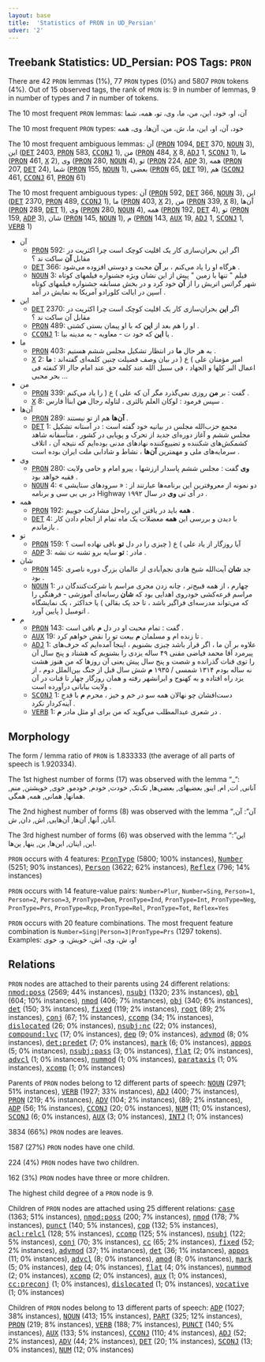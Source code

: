 ```yaml
---
layout: base
title:  'Statistics of PRON in UD_Persian'
udver: '2'
---
```


## Treebank Statistics: UD_Persian: POS Tags: `PRON`

There are 42 `PRON` lemmas (1%), 77 `PRON` types (0%) and 5807 `PRON` tokens (4%).
Out of 15 observed tags, the rank of `PRON` is: 9 in number of lemmas, 9 in number of types and 7 in number of tokens.

The 10 most frequent `PRON` lemmas: آن، او، خود، این، من، ما، وی، تو، همه، شما

The 10 most frequent `PRON` types:  خود، آن، او، این، ما، ش، من، آن‌ها، وی، همه

The 10 most frequent ambiguous lemmas: آن (<tt><a href="fa-pos-PRON.html">PRON</a></tt> 1094, <tt><a href="fa-pos-DET.html">DET</a></tt> 370, <tt><a href="fa-pos-NOUN.html">NOUN</a></tt> 3), این (<tt><a href="fa-pos-DET.html">DET</a></tt> 2403, <tt><a href="fa-pos-PRON.html">PRON</a></tt> 583, <tt><a href="fa-pos-CCONJ.html">CCONJ</a></tt> 1), من (<tt><a href="fa-pos-PRON.html">PRON</a></tt> 484, <tt><a href="fa-pos-X.html">X</a></tt> 8, <tt><a href="fa-pos-ADJ.html">ADJ</a></tt> 1, <tt><a href="fa-pos-SCONJ.html">SCONJ</a></tt> 1), ما (<tt><a href="fa-pos-PRON.html">PRON</a></tt> 461, <tt><a href="fa-pos-X.html">X</a></tt> 2), وی (<tt><a href="fa-pos-PRON.html">PRON</a></tt> 280, <tt><a href="fa-pos-NOUN.html">NOUN</a></tt> 4), تو (<tt><a href="fa-pos-PRON.html">PRON</a></tt> 224, <tt><a href="fa-pos-ADP.html">ADP</a></tt> 3), همه (<tt><a href="fa-pos-PRON.html">PRON</a></tt> 207, <tt><a href="fa-pos-DET.html">DET</a></tt> 24), شما (<tt><a href="fa-pos-PRON.html">PRON</a></tt> 155, <tt><a href="fa-pos-NOUN.html">NOUN</a></tt> 1), بعضی (<tt><a href="fa-pos-PRON.html">PRON</a></tt> 65, <tt><a href="fa-pos-DET.html">DET</a></tt> 19), هم (<tt><a href="fa-pos-SCONJ.html">SCONJ</a></tt> 461, <tt><a href="fa-pos-CCONJ.html">CCONJ</a></tt> 61, <tt><a href="fa-pos-PRON.html">PRON</a></tt> 61)

The 10 most frequent ambiguous types:  آن (<tt><a href="fa-pos-PRON.html">PRON</a></tt> 592, <tt><a href="fa-pos-DET.html">DET</a></tt> 366, <tt><a href="fa-pos-NOUN.html">NOUN</a></tt> 3), این (<tt><a href="fa-pos-DET.html">DET</a></tt> 2370, <tt><a href="fa-pos-PRON.html">PRON</a></tt> 489, <tt><a href="fa-pos-CCONJ.html">CCONJ</a></tt> 1), ما (<tt><a href="fa-pos-PRON.html">PRON</a></tt> 403, <tt><a href="fa-pos-X.html">X</a></tt> 2), من (<tt><a href="fa-pos-PRON.html">PRON</a></tt> 339, <tt><a href="fa-pos-X.html">X</a></tt> 8), آن‌ها (<tt><a href="fa-pos-PRON.html">PRON</a></tt> 289, <tt><a href="fa-pos-DET.html">DET</a></tt> 1), وی (<tt><a href="fa-pos-PRON.html">PRON</a></tt> 280, <tt><a href="fa-pos-NOUN.html">NOUN</a></tt> 4), همه (<tt><a href="fa-pos-PRON.html">PRON</a></tt> 192, <tt><a href="fa-pos-DET.html">DET</a></tt> 4), تو (<tt><a href="fa-pos-PRON.html">PRON</a></tt> 159, <tt><a href="fa-pos-ADP.html">ADP</a></tt> 3), شان (<tt><a href="fa-pos-PRON.html">PRON</a></tt> 145, <tt><a href="fa-pos-NOUN.html">NOUN</a></tt> 1), م (<tt><a href="fa-pos-PRON.html">PRON</a></tt> 143, <tt><a href="fa-pos-AUX.html">AUX</a></tt> 19, <tt><a href="fa-pos-ADJ.html">ADJ</a></tt> 1, <tt><a href="fa-pos-SCONJ.html">SCONJ</a></tt> 1, <tt><a href="fa-pos-VERB.html">VERB</a></tt> 1)


* آن
  * <tt><a href="fa-pos-PRON.html">PRON</a></tt> 592: اگر این بحران‌سازی کار یک اقلیت کوچک است چرا اکثریت در مقابل <b>آن</b> ساکت ند ؟
  * <tt><a href="fa-pos-DET.html">DET</a></tt> 366: هرگاه او را یاد می‌کنم ، بر <b>آن</b> محبت و دوستی افزوده می‌شود .
  * <tt><a href="fa-pos-NOUN.html">NOUN</a></tt> 3: فیلم " تنها با زمین " پیش از این نشان ویژه جشنواره فیلمهای کوتاه شهر گراتس اتریش را از <b>آن</b> خود کرد و در بخش مسابقه جشنواره فیلمهای کوتاه آسپن در ایالت کلورادو آمریکا به نمایش در آمد .
* این
  * <tt><a href="fa-pos-DET.html">DET</a></tt> 2370: اگر <b>این</b> بحران‌سازی کار یک اقلیت کوچک است چرا اکثریت در مقابل آن ساکت ند ؟
  * <tt><a href="fa-pos-PRON.html">PRON</a></tt> 489: او را هم بعد از <b>این</b> که با او پیمان بستی کشتی .
  * <tt><a href="fa-pos-CCONJ.html">CCONJ</a></tt> 1: یا <b>این</b> که خود ت - معاویه - به مدینه بیا .
* ما
  * <tt><a href="fa-pos-PRON.html">PRON</a></tt> 403: به هر حال <b>ما</b> در انتظار تشکیل مجلس ششم هستیم .
  * <tt><a href="fa-pos-X.html">X</a></tt> 2: امیر مؤمنان علی ) ع ( در بیان وصف فضیلت چنین کلمه‌ای گفته‌اند : <b>ما</b> اعمال البر کلها و الجهاد ، فی سبیل الله عند کلمه حق عند امام جاار الا کنفثه فی بحر محبی …
* من
  * <tt><a href="fa-pos-PRON.html">PRON</a></tt> 339: گفت : بر <b>من</b> روزی نمی‌گذرد مگر آن که علی ) ع ( را یاد می‌کنم .
  * <tt><a href="fa-pos-X.html">X</a></tt> 8: سپس فرمود : لوکان العلم بالثری ، لتاوله رجال <b>من</b> ابناأ فارس .
* آن‌ها
  * <tt><a href="fa-pos-PRON.html">PRON</a></tt> 289: <b>آن‌ها</b> هم از تو نیستند .
  * <tt><a href="fa-pos-DET.html">DET</a></tt> 1: مجمع حزب‌الله مجلس در بیانیه خود گفته است : در آستانه تشکیل مجلس ششم و آغاز دوره‌ای جدید از تحرک و پویایی در کشور ، متأسفانه شاهد کشمکش‌های شکننده و تضییع‌کننده نهادهای مدنی بوده‌ایم که نتیجه آن ، اتلاف سرمایه‌های ملی و مهمترین <b>آن‌ها</b> ، نشاط و شادابی ملت ایران بوده است .
* وی
  * <tt><a href="fa-pos-PRON.html">PRON</a></tt> 280: <b>وی</b> گفت : مجلس ششم پاسدار ارزشها ، پیرو امام و حامی ولایت فقیه خواهد بود .
  * <tt><a href="fa-pos-NOUN.html">NOUN</a></tt> 4: دو نمونه از معروفترین این برنامه‌ها عبارتند از : « سرودهای ستایشی » در بی بی سی و برنامه Highway در آی تی <b>وی</b> در سال ۱۹۹۲ .
* همه
  * <tt><a href="fa-pos-PRON.html">PRON</a></tt> 192: <b>همه</b> باید در یافتن این راه‌حل مشارکت جوییم .
  * <tt><a href="fa-pos-DET.html">DET</a></tt> 4: با دیدن و بررسی این <b>همه</b> معضلات یک ماه تمام از انجام دادن کار باز‌ماندم .
* تو
  * <tt><a href="fa-pos-PRON.html">PRON</a></tt> 159: آیا روزگار از یاد علی ) ع ( چیزی را در دل <b>تو</b> باقی نهاده است ؟
  * <tt><a href="fa-pos-ADP.html">ADP</a></tt> 3: مادر : <b>تو</b> سایه برو تشنه‌ ت نشه .
* شان
  * <tt><a href="fa-pos-PRON.html">PRON</a></tt> 145: جد <b>شان</b> آیت‌الله شیخ هادی نجم‌آبادی از عالمان بزرگ دوره ناصری بود .
  * <tt><a href="fa-pos-NOUN.html">NOUN</a></tt> 1: چهارم ، از همه قبیح‌تر ، چانه زدن مجری مراسم با شرکت‌کنندگان در مراسم قرعه‌کشی خودروی اهدایی بود که <b>شان</b> رسانه‌ای آموزشی - فرهنگی را که می‌تواند مدرسه‌ای فراگیر باشد ، تا حد یک بقالی ) یا حداکثر ، یک نمایشگاه اتومبیل ( پایین آورد .
* م
  * <tt><a href="fa-pos-PRON.html">PRON</a></tt> 143: گفت : تمام محبت او در دل <b>م</b> باقی است .
  * <tt><a href="fa-pos-AUX.html">AUX</a></tt> 19: تا زنده‌ ام و مسلمان <b>م</b> بیعت تو را نقض خواهم کرد .
  * <tt><a href="fa-pos-ADJ.html">ADJ</a></tt> 1: علاوه بر آن ما ، اگر قرار باشد چیزی بشنویم ، اینجا آمده‌ایم که حرف‌های پیرمرد آقا محمد فیاضی مقنی ۴۹ ساله یزدی را بشنویم که هشتاد و پنج سال آن را توی قنات گذرانده و شصت و پنج سال پیش یعنی آن روزها که من هنوز هشت نه ساله بودم ۱۳۱۴ شمسی / ۱۹۳۵ <b>م</b> شش سال قبل از جنگ بین‌الملل دوم ، از یزد راه افتاده و به کهنوج و ایرانشهر رفته و همان روزگار چهار تا قنات در آن ولایت بیابانی درآورده است .
  * <tt><a href="fa-pos-SCONJ.html">SCONJ</a></tt> 1: دست‌افشان چو نهالان همه سو در خم و خیز ، محرم <b>م</b> با قدحِ آینه‌کردار نکرد .
  * <tt><a href="fa-pos-VERB.html">VERB</a></tt> 1: در شعری عبدالمطلب می‌گوید که من برای او مثل مادر <b>م</b> .

## Morphology

The form / lemma ratio of `PRON` is 1.833333 (the average of all parts of speech is 1.920334).

The 1st highest number of forms (17) was observed with the lemma “_”: آنانی, ات, ام, اینو, بعضیهای, بعضی‌ها, تک‌تک, خودت, خودم, خودمو, خوی, خویشتن, منم, همانها, همانی, همه‌, همگی.

The 2nd highest number of forms (8) was observed with the lemma “آن”: آن, آنان, آنها, آن‌ها, آن‌هایی, اش, دان, ش.

The 3rd highest number of forms (6) was observed with the lemma “این”: این, اینان, این‌ها, ین, ینها, ین‌ها.

`PRON` occurs with 4 features: <tt><a href="fa-feat-PronType.html">PronType</a></tt> (5800; 100% instances), <tt><a href="fa-feat-Number.html">Number</a></tt> (5251; 90% instances), <tt><a href="fa-feat-Person.html">Person</a></tt> (3622; 62% instances), <tt><a href="fa-feat-Reflex.html">Reflex</a></tt> (796; 14% instances)

`PRON` occurs with 14 feature-value pairs: `Number=Plur`, `Number=Sing`, `Person=1`, `Person=2`, `Person=3`, `PronType=Dem`, `PronType=Ind`, `PronType=Int`, `PronType=Neg`, `PronType=Prs`, `PronType=Rcp`, `PronType=Rel`, `PronType=Tot`, `Reflex=Yes`

`PRON` occurs with 20 feature combinations.
The most frequent feature combination is `Number=Sing|Person=3|PronType=Prs` (1297 tokens).
Examples: او، ش، وی، اش، خویش، و، خوی


## Relations

`PRON` nodes are attached to their parents using 24 different relations: <tt><a href="fa-dep-nmod-poss.html">nmod:poss</a></tt> (2569; 44% instances), <tt><a href="fa-dep-nsubj.html">nsubj</a></tt> (1320; 23% instances), <tt><a href="fa-dep-obl.html">obl</a></tt> (604; 10% instances), <tt><a href="fa-dep-nmod.html">nmod</a></tt> (406; 7% instances), <tt><a href="fa-dep-obj.html">obj</a></tt> (340; 6% instances), <tt><a href="fa-dep-det.html">det</a></tt> (150; 3% instances), <tt><a href="fa-dep-fixed.html">fixed</a></tt> (119; 2% instances), <tt><a href="fa-dep-root.html">root</a></tt> (89; 2% instances), <tt><a href="fa-dep-conj.html">conj</a></tt> (67; 1% instances), <tt><a href="fa-dep-ccomp.html">ccomp</a></tt> (34; 1% instances), <tt><a href="fa-dep-dislocated.html">dislocated</a></tt> (26; 0% instances), <tt><a href="fa-dep-nsubj-nc.html">nsubj:nc</a></tt> (22; 0% instances), <tt><a href="fa-dep-compound-lvc.html">compound:lvc</a></tt> (17; 0% instances), <tt><a href="fa-dep-dep.html">dep</a></tt> (9; 0% instances), <tt><a href="fa-dep-advmod.html">advmod</a></tt> (8; 0% instances), <tt><a href="fa-dep-det-predet.html">det:predet</a></tt> (7; 0% instances), <tt><a href="fa-dep-mark.html">mark</a></tt> (6; 0% instances), <tt><a href="fa-dep-appos.html">appos</a></tt> (5; 0% instances), <tt><a href="fa-dep-nsubj-pass.html">nsubj:pass</a></tt> (3; 0% instances), <tt><a href="fa-dep-flat.html">flat</a></tt> (2; 0% instances), <tt><a href="fa-dep-advcl.html">advcl</a></tt> (1; 0% instances), <tt><a href="fa-dep-nummod.html">nummod</a></tt> (1; 0% instances), <tt><a href="fa-dep-parataxis.html">parataxis</a></tt> (1; 0% instances), <tt><a href="fa-dep-xcomp.html">xcomp</a></tt> (1; 0% instances)

Parents of `PRON` nodes belong to 12 different parts of speech: <tt><a href="fa-pos-NOUN.html">NOUN</a></tt> (2971; 51% instances), <tt><a href="fa-pos-VERB.html">VERB</a></tt> (1927; 33% instances), <tt><a href="fa-pos-ADJ.html">ADJ</a></tt> (400; 7% instances), <tt><a href="fa-pos-PRON.html">PRON</a></tt> (219; 4% instances), <tt><a href="fa-pos-ADV.html">ADV</a></tt> (104; 2% instances),  (89; 2% instances), <tt><a href="fa-pos-ADP.html">ADP</a></tt> (56; 1% instances), <tt><a href="fa-pos-CCONJ.html">CCONJ</a></tt> (20; 0% instances), <tt><a href="fa-pos-NUM.html">NUM</a></tt> (11; 0% instances), <tt><a href="fa-pos-SCONJ.html">SCONJ</a></tt> (6; 0% instances), <tt><a href="fa-pos-AUX.html">AUX</a></tt> (3; 0% instances), <tt><a href="fa-pos-INTJ.html">INTJ</a></tt> (1; 0% instances)

3834 (66%) `PRON` nodes are leaves.

1587 (27%) `PRON` nodes have one child.

224 (4%) `PRON` nodes have two children.

162 (3%) `PRON` nodes have three or more children.

The highest child degree of a `PRON` node is 9.

Children of `PRON` nodes are attached using 25 different relations: <tt><a href="fa-dep-case.html">case</a></tt> (1363; 51% instances), <tt><a href="fa-dep-nmod-poss.html">nmod:poss</a></tt> (200; 7% instances), <tt><a href="fa-dep-nmod.html">nmod</a></tt> (178; 7% instances), <tt><a href="fa-dep-punct.html">punct</a></tt> (140; 5% instances), <tt><a href="fa-dep-cop.html">cop</a></tt> (132; 5% instances), <tt><a href="fa-dep-acl-relcl.html">acl:relcl</a></tt> (128; 5% instances), <tt><a href="fa-dep-ccomp.html">ccomp</a></tt> (125; 5% instances), <tt><a href="fa-dep-nsubj.html">nsubj</a></tt> (122; 5% instances), <tt><a href="fa-dep-conj.html">conj</a></tt> (70; 3% instances), <tt><a href="fa-dep-cc.html">cc</a></tt> (65; 2% instances), <tt><a href="fa-dep-fixed.html">fixed</a></tt> (52; 2% instances), <tt><a href="fa-dep-advmod.html">advmod</a></tt> (37; 1% instances), <tt><a href="fa-dep-det.html">det</a></tt> (36; 1% instances), <tt><a href="fa-dep-appos.html">appos</a></tt> (11; 0% instances), <tt><a href="fa-dep-advcl.html">advcl</a></tt> (8; 0% instances), <tt><a href="fa-dep-amod.html">amod</a></tt> (8; 0% instances), <tt><a href="fa-dep-mark.html">mark</a></tt> (5; 0% instances), <tt><a href="fa-dep-dep.html">dep</a></tt> (4; 0% instances), <tt><a href="fa-dep-flat.html">flat</a></tt> (4; 0% instances), <tt><a href="fa-dep-nummod.html">nummod</a></tt> (2; 0% instances), <tt><a href="fa-dep-xcomp.html">xcomp</a></tt> (2; 0% instances), <tt><a href="fa-dep-aux.html">aux</a></tt> (1; 0% instances), <tt><a href="fa-dep-cc-preconj.html">cc:preconj</a></tt> (1; 0% instances), <tt><a href="fa-dep-dislocated.html">dislocated</a></tt> (1; 0% instances), <tt><a href="fa-dep-vocative.html">vocative</a></tt> (1; 0% instances)

Children of `PRON` nodes belong to 13 different parts of speech: <tt><a href="fa-pos-ADP.html">ADP</a></tt> (1027; 38% instances), <tt><a href="fa-pos-NOUN.html">NOUN</a></tt> (413; 15% instances), <tt><a href="fa-pos-PART.html">PART</a></tt> (325; 12% instances), <tt><a href="fa-pos-PRON.html">PRON</a></tt> (219; 8% instances), <tt><a href="fa-pos-VERB.html">VERB</a></tt> (188; 7% instances), <tt><a href="fa-pos-PUNCT.html">PUNCT</a></tt> (140; 5% instances), <tt><a href="fa-pos-AUX.html">AUX</a></tt> (133; 5% instances), <tt><a href="fa-pos-CCONJ.html">CCONJ</a></tt> (110; 4% instances), <tt><a href="fa-pos-ADJ.html">ADJ</a></tt> (52; 2% instances), <tt><a href="fa-pos-ADV.html">ADV</a></tt> (44; 2% instances), <tt><a href="fa-pos-DET.html">DET</a></tt> (20; 1% instances), <tt><a href="fa-pos-SCONJ.html">SCONJ</a></tt> (13; 0% instances), <tt><a href="fa-pos-NUM.html">NUM</a></tt> (12; 0% instances)


